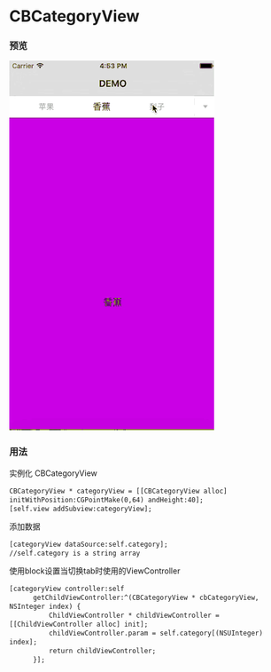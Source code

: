 # CBCategoryView

### 预览
![demo](./images/demo.gif)

### 用法
实例化 CBCategoryView

```
CBCategoryView * categoryView = [[CBCategoryView alloc] initWithPosition:CGPointMake(0,64) andHeight:40];
[self.view addSubview:categoryView];
```

添加数据 

```
[categoryView dataSource:self.category];
//self.category is a string array
```

使用block设置当切换tab时使用的ViewController

```
[categoryView controller:self
      getChildViewController:^(CBCategoryView * cbCategoryView, NSInteger index) {
          ChildViewController * childViewController = [[ChildViewController alloc] init];
          childViewController.param = self.category[(NSUInteger) index];
          return childViewController;
      }];
```

